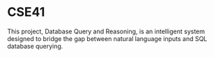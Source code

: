 # CSE41
This project, Database Query and Reasoning, is an intelligent system designed to bridge the gap between natural language inputs and SQL database querying. 
